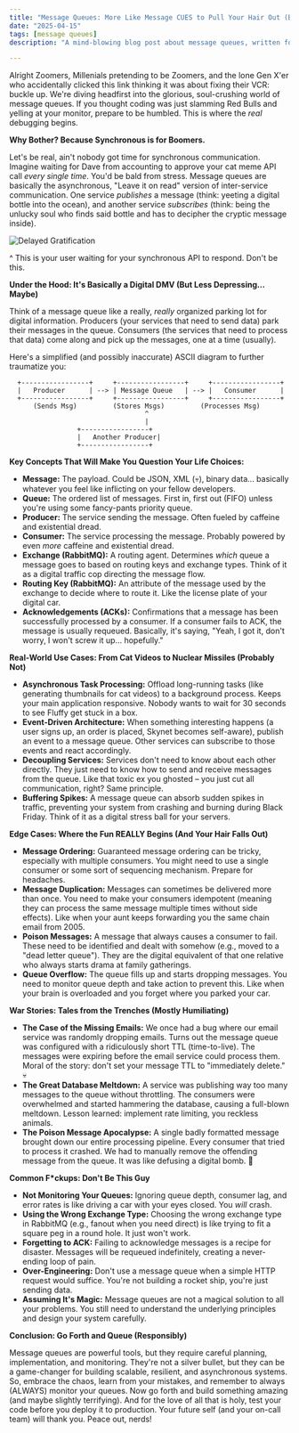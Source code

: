```yaml
---
title: "Message Queues: More Like Message CUES to Pull Your Hair Out (But Less Painful Than Grandma's Hugs)"
date: "2025-04-15"
tags: [message queues]
description: "A mind-blowing blog post about message queues, written for chaotic Gen Z engineers. Because who needs sleep anyway?"

---
```


Alright Zoomers, Millenials pretending to be Zoomers, and the lone Gen X'er who accidentally clicked this link thinking it was about fixing their VCR: buckle up. We're diving headfirst into the glorious, soul-crushing world of message queues. If you thought coding was just slamming Red Bulls and yelling at your monitor, prepare to be humbled. This is where the *real* debugging begins.

**Why Bother? Because Synchronous is for Boomers.**

Let's be real, ain't nobody got time for synchronous communication. Imagine waiting for Dave from accounting to approve your cat meme API call *every single time*. You'd be bald from stress. Message queues are basically the asynchronous, "Leave it on read" version of inter-service communication. One service *publishes* a message (think: yeeting a digital bottle into the ocean), and another service *subscribes* (think: being the unlucky soul who finds said bottle and has to decipher the cryptic message inside).

![Delayed Gratification](https://i.kym-cdn.com/entries/icons/original/000/022/940/spongebob_delayed_gratification.jpg)

^ This is your user waiting for your synchronous API to respond. Don't be this.

**Under the Hood: It's Basically a Digital DMV (But Less Depressing… Maybe)**

Think of a message queue like a really, *really* organized parking lot for digital information. Producers (your services that need to send data) park their messages in the queue. Consumers (the services that need to process that data) come along and pick up the messages, one at a time (usually).

Here's a simplified (and possibly inaccurate) ASCII diagram to further traumatize you:

```
  +-----------------+     +-----------------+     +-----------------+
  |   Producer      | --> | Message Queue   | --> |   Consumer      |
  +-----------------+     +-----------------+     +-----------------+
      (Sends Msg)         (Stores Msgs)         (Processes Msg)
                                  ^
                                  |
                 +-----------------+
                 |   Another Producer|
                 +-----------------+
```

**Key Concepts That Will Make You Question Your Life Choices:**

*   **Message:** The payload. Could be JSON, XML (💀), binary data... basically whatever you feel like inflicting on your fellow developers.
*   **Queue:** The ordered list of messages. First in, first out (FIFO) unless you're using some fancy-pants priority queue.
*   **Producer:** The service sending the message. Often fueled by caffeine and existential dread.
*   **Consumer:** The service processing the message. Probably powered by even *more* caffeine and existential dread.
*   **Exchange (RabbitMQ):** A routing agent. Determines *which* queue a message goes to based on routing keys and exchange types. Think of it as a digital traffic cop directing the message flow.
*   **Routing Key (RabbitMQ):** An attribute of the message used by the exchange to decide where to route it. Like the license plate of your digital car.
*   **Acknowledgements (ACKs):** Confirmations that a message has been successfully processed by a consumer. If a consumer fails to ACK, the message is usually requeued. Basically, it's saying, "Yeah, I got it, don't worry, I won't screw it up... hopefully."

**Real-World Use Cases: From Cat Videos to Nuclear Missiles (Probably Not)**

*   **Asynchronous Task Processing:** Offload long-running tasks (like generating thumbnails for cat videos) to a background process.  Keeps your main application responsive. Nobody wants to wait for 30 seconds to see Fluffy get stuck in a box.
*   **Event-Driven Architecture:** When something interesting happens (a user signs up, an order is placed, Skynet becomes self-aware), publish an event to a message queue.  Other services can subscribe to those events and react accordingly.
*   **Decoupling Services:** Services don't need to know about each other directly. They just need to know how to send and receive messages from the queue.  Like that toxic ex you ghosted – you just cut all communication, right? Same principle.
*   **Buffering Spikes:** A message queue can absorb sudden spikes in traffic, preventing your system from crashing and burning during Black Friday. Think of it as a digital stress ball for your servers.

**Edge Cases: Where the Fun REALLY Begins (And Your Hair Falls Out)**

*   **Message Ordering:**  Guaranteed message ordering can be tricky, especially with multiple consumers.  You might need to use a single consumer or some sort of sequencing mechanism. Prepare for headaches.
*   **Message Duplication:**  Messages can sometimes be delivered more than once.  You need to make your consumers idempotent (meaning they can process the same message multiple times without side effects). Like when your aunt keeps forwarding you the same chain email from 2005.
*   **Poison Messages:** A message that always causes a consumer to fail.  These need to be identified and dealt with somehow (e.g., moved to a "dead letter queue"). They are the digital equivalent of that one relative who always starts drama at family gatherings.
*   **Queue Overflow:** The queue fills up and starts dropping messages.  You need to monitor queue depth and take action to prevent this.  Like when your brain is overloaded and you forget where you parked your car.

**War Stories: Tales from the Trenches (Mostly Humiliating)**

*   **The Case of the Missing Emails:**  We once had a bug where our email service was randomly dropping emails.  Turns out the message queue was configured with a ridiculously short TTL (time-to-live). The messages were expiring before the email service could process them.  Moral of the story: don't set your message TTL to "immediately delete." 💀
*   **The Great Database Meltdown:**  A service was publishing way too many messages to the queue without throttling.  The consumers were overwhelmed and started hammering the database, causing a full-blown meltdown.  Lesson learned: implement rate limiting, you reckless animals.
*   **The Poison Message Apocalypse:**  A single badly formatted message brought down our entire processing pipeline.  Every consumer that tried to process it crashed.  We had to manually remove the offending message from the queue.  It was like defusing a digital bomb. 🙏

**Common F\*ckups: Don't Be This Guy**

*   **Not Monitoring Your Queues:**  Ignoring queue depth, consumer lag, and error rates is like driving a car with your eyes closed.  You *will* crash.
*   **Using the Wrong Exchange Type:**  Choosing the wrong exchange type in RabbitMQ (e.g., fanout when you need direct) is like trying to fit a square peg in a round hole.  It just won't work.
*   **Forgetting to ACK:**  Failing to acknowledge messages is a recipe for disaster.  Messages will be requeued indefinitely, creating a never-ending loop of pain.
*   **Over-Engineering:**  Don't use a message queue when a simple HTTP request would suffice.  You're not building a rocket ship, you're just sending data.
*   **Assuming It's Magic:** Message queues are not a magical solution to all your problems. You still need to understand the underlying principles and design your system carefully.

**Conclusion: Go Forth and Queue (Responsibly)**

Message queues are powerful tools, but they require careful planning, implementation, and monitoring. They're not a silver bullet, but they can be a game-changer for building scalable, resilient, and asynchronous systems. So, embrace the chaos, learn from your mistakes, and remember to always (ALWAYS) monitor your queues. Now go forth and build something amazing (and maybe slightly terrifying). And for the love of all that is holy, test your code before you deploy it to production. Your future self (and your on-call team) will thank you. Peace out, nerds!

